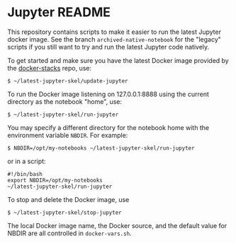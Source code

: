 # Jupyter README

This repository contains scripts to make it easier to run the latest Jupyter
docker image. See the branch `archived-native-notebook` for the "legacy"
scripts if you still want to try and run the latest Jupyter code natively.

To get started and make sure you have the latest Docker image provided by the
[docker-stacks](https://github.com/jupyter/docker-stacks) repo, use:

```
$ ~/latest-jupyter-skel/update-jupyter
```

To run the Docker image listening on 127.0.0.1:8888 using the current
directory as the notebook "home", use:

```
$ ~/latest-jupyter-skel/run-jupyter
```

You may specify a different directory for the notebook home with the
environment variable `NBDIR`. For example:

```
$ NBDIR=/opt/my-notebooks ~/latest-jupyter-skel/run-jupyter
```

or in a script:

```
#!/bin/bash
export NBDIR=/opt/my-notebooks
~/latest-jupyter-skel/run-jupyter
```

To stop and delete the Docker image, use

```
$ ~/latest-jupyter-skel/stop-jupyter
```

The local Docker image name, the Docker source, and the default value for
NBDIR are all controlled in `docker-vars.sh`.
